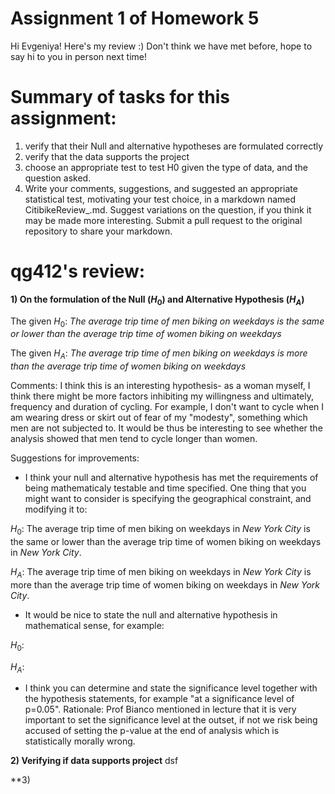 # Assignment 1 of Homework 5

Hi Evgeniya! Here's my review :) Don't think we have met before, hope to say hi to you in person next time! 

# Summary of tasks for this assignment: 

1) verify that their Null and alternative hypotheses are formulated correctly
2) verify that the data supports the project
3) choose an appropriate test to test H0 given the type of data, and the question asked.
4) Write your comments, suggestions, and suggested an appropriate statistical test, motivating your test choice, in a markdown named CitibikeReview_<netID>.md. Suggest variations on the question, if you think it may be made more interesting.
Submit a pull request to the original repository to share your markdown.

# qg412's review:
**1) On the formulation of the Null ($H_0$) and Alternative Hypothesis ($H_A$)**

The given $H_0$: _The average trip time of men biking on weekdays is the same or lower than the average trip time of women biking on weekdays_

The given $H_A$: _The average trip time of men biking on weekdays is more than the average trip time of women biking on weekdays_

Comments: I think this is an interesting hypothesis- as a woman myself, I think there might be more factors inhibiting my willingness and ultimately, frequency and duration of cycling. For example, I don't want to cycle when I am wearing dress or skirt out of fear of my "modesty", something which men are not subjected to. It would be thus be interesting to see whether the analysis showed that men tend to cycle longer than women. 

Suggestions for improvements:   

- I think your null and alternative hypothesis has met the requirements of being mathematicaly testable and time specified. One thing that you might want to consider is specifying the geographical constraint, and modifying it to:

$H_0$: The average trip time of men biking on weekdays in _New York City_ is the same or lower than the average trip time of women biking on weekdays in _New York City_. 

$H_A$: The average trip time of men biking on weekdays in _New York City_ is more than the average trip time of women biking on weekdays in _New York City_.

- It would be nice to state the null and alternative hypothesis in mathematical sense, for example:

$H_0$:

$H_A$:

- I think you can determine and state the significance level together with the hypothesis statements, for example "at a significance level of p=0.05". Rationale: Prof Bianco mentioned in lecture that it is very important to set the significance level at the outset, if not we risk being accused of setting the p-value at the end of analysis which is statistically morally wrong. 

**2) Verifying if data supports project** 
dsf


**3) 
